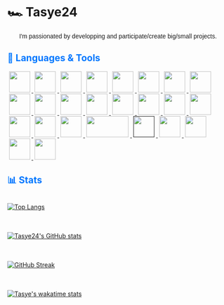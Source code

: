 # 🏎️ Tasye24

<p style="font-family: Helvetica" align="center">
I'm passionated by developping and participate/create big/small projects.
</p>

<h2 style="color: #07f">🌌 Languages & Tools</h2>

<a href="https://developer.mozilla.org/docs/Learn/JavaScript" target="_blank">
    <img src="https://cdn.jsdelivr.net/gh/devicons/devicon/icons/javascript/javascript-original.svg" height="48px" style="padding: 0 .25em 0 .25em">
</a>
<a href="https://www.typescriptlang.org/" target="_blank">
    <img src="https://cdn.jsdelivr.net/gh/devicons/devicon/icons/typescript/typescript-original.svg" height="48px" style="padding: 0 .25em 0 .25em">
</a>
<a href="https://sass-lang.com/" target="_blank">
    <img src="https://cdn.jsdelivr.net/gh/devicons/devicon/icons/sass/sass-original.svg" height="48px" style="padding: 0 .25em 0 .25em">
</a>
<a href="https://developer.mozilla.org/docs/Learn/Getting_started_with_the_web/HTML_basics" target="_blank">
    <img src="https://cdn.jsdelivr.net/gh/devicons/devicon/icons/html5/html5-original.svg" height="48px" style="padding: 0 .25em 0 .25em">
</a>
<a href="https://java.com" target="_blank">
    <img src="https://cdn.jsdelivr.net/gh/devicons/devicon@latest/icons/java/java-original-wordmark.svg"  height="48px" style="padding: 0 .25em 0 .25em" />
</a>

<a href="https://developer.mozilla.org/docs/Web/CSS" target="_blank">
    <img src="https://cdn.jsdelivr.net/gh/devicons/devicon/icons/css3/css3-original.svg" height="48px" style="padding: 0 .25em 0 .25em">
</a>
<a href="https://getbootstrap.com/" target="_blank">
    <img src="https://cdn.jsdelivr.net/gh/devicons/devicon/icons/bootstrap/bootstrap-original.svg" height="48px" style="padding: 0 .25em 0 .25em">
</a>
<a href="https://python.org/" target="_blank">
    <img src="https://cdn.jsdelivr.net/gh/devicons/devicon/icons/python/python-original.svg" height="48px" style="padding: 0 .25em 0 .25em">
</a>
<a href="https://adobe.com/photoshop" target="_blank">
    <img src="https://cdn.worldvectorlogo.com/logos/adobe-photoshop-2.svg" height="48px" style="padding: 0 .25em 0 .25em">
</a>
<a href="https://adobe.com/illustrator" target="_blank">
    <img src="https://cdn.jsdelivr.net/gh/devicons/devicon@latest/icons/illustrator/illustrator-plain.svg" height="48px" style="padding: 0 .25em 0 .25em">
</a>
<a href="https://adobe.com/xd" target="_blank">
    <img src="https://cdn.worldvectorlogo.com/logos/adobe-xd-2.svg" height="48px" style="padding: 0 .25em 0 .25em">
</a>
<a href="https://figma.com" target="_blank">
    <img src="https://cdn.jsdelivr.net/gh/devicons/devicon/icons/figma/figma-original.svg" height="48px" style="padding: 0 .25em 0 .25em">
</a>
<a href="https://discord.js.org" target="_blank">
    <img src="https://cdn.jsdelivr.net/gh/devicons/devicon/icons/discordjs/discordjs-original.svg" height="48px" style="padding: 0 .25em 0 .25em">
</a>
<a href="https://arduino.cc" target="_blank">
    <img src="https://cdn.jsdelivr.net/gh/devicons/devicon/icons/arduino/arduino-original.svg" height="48px" style="padding: 0 .25em 0 .25em">
</a>
<a href="https://code.visualstudio.com" target="_blank">
    <img src="https://cdn.jsdelivr.net/gh/devicons/devicon/icons/vscode/vscode-original.svg" height="48px" style="padding: 0 .25em 0 .25em">
</a>
<a href="https://fr.wikipedia.org/wiki/Structured_Query_Language" target="_blank">
    <img src="https://cdn.jsdelivr.net/gh/devicons/devicon/icons/mysql/mysql-original-wordmark.svg" height="48px" style="padding: 0 .25em 0 .25em">
</a>
<a href="https://nvim.io" target="_blank">
    <img src="https://cdn.icon-icons.com/icons2/1381/PNG/512/nvim_94554.png" height="48px" style="padding: 0 .25em 0 .25em">
</a>
<a href="https://npmjs.com" target="_blank">
    <img src="https://cdn.jsdelivr.net/gh/devicons/devicon/icons/npm/npm-original-wordmark.svg" height="48px" style="padding: 0 .25em 0 .25em">
</a>
<a href="https://nodejs.org" target="_blank">
    <img src="https://cdn.jsdelivr.net/gh/devicons/devicon/icons/nodejs/nodejs-original.svg" height="48px" style="padding: 0 .25em 0 .25em">
</a>

<a href="https://php.net" target="_blank">
    <img src="https://cdn.jsdelivr.net/gh/devicons/devicon@latest/icons/php/php-original.svg" height="48px" width="96px" style="padding: 0 .25em 0 .25em">
</a>
<a href="" target="_blank">
    <img src="https://cdn.jsdelivr.net/gh/devicons/devicon/icons/bash/bash-original.svg" height="48px" style="padding: 0 .25em 0 .25em">
</a>
<a href="https://chrome.com" target="_blank">
    <img src="https://cdn.jsdelivr.net/gh/devicons/devicon/icons/chrome/chrome-original-wordmark.svg" height="48px" style="padding: 0 .25em 0 .25em">
</a>
<a href="https://blender.org" target="_blank">
    <img src="https://cdn.jsdelivr.net/gh/devicons/devicon/icons/blender/blender-original.svg" height="48px" style="padding: 0 .25em 0 .25em">
</a>
<a href="https://windows.com" target="_blank">
    <img src="https://cdn.jsdelivr.net/gh/devicons/devicon@latest/icons/windows11/windows11-original-wordmark.svg" height="48px" style="padding: 0 .25em 0 .25em">
</a>
<a href="https://ubuntu.com" target="_blank">
    <img src="https://cdn.jsdelivr.net/gh/devicons/devicon/icons/ubuntu/ubuntu-plain.svg" height="48px" style="padding: 0 .25em 0 .25em">
</a>

<h2 style="color: #07f">📊 Stats</h2>

<div class="stats" style="padding: 0;display: grid;grid-template-columns: repeat(auto-fit, minmax(30em, 1fr));gap: 1.5em;">

<!-- Top langs -->
<a href="https://github.com/anuraghazra/github-readme-stats"><img with="2em" alt="Top Langs" src="https://github-readme-stats.vercel.app/api/top-langs/?username=tasye24&border_radius=15"></a>

<!-- User stats -->

<a href="https://github.com/anuraghazra/github-readme-stats"><img with="2em" alt="Tasye24's GitHub stats" src="https://github-readme-stats.vercel.app/api?username=tasye24&show_icons=true&theme=tokyonight&border_radius=15"></a>

<a href="https://git.io/streak-stats"><img alt="GitHub Streak" src="https://streak-stats.demolab.com?user=tasye24&theme=tokyonight&border_radius=15"></a>

[![Tasye's wakatime stats](https://github-readme-stats.vercel.app/api/wakatime?username=Tasye24&range=all_time)](https://github.com/anuraghazra/github-readme-stats)
    
</div>


<!--
**Tasye24/tasye24** is a ✨ _special_ ✨ repository because its `README.md` (this file) appears on your GitHub profile.

Here are some ideas to get you started:

- 🔭 I’m currently working on ...
- 🌱 I’m currently learning ...
- 👯 I’m looking to collaborate on ...
- 🤔 I’m looking for help with ...
- 💬 Ask me about ...
- 📫 How to reach me: ...
- 😄 Pronouns: ...
- ⚡ Fun fact: ...
-->
